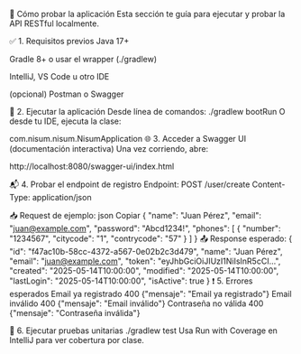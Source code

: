 🧪 Cómo probar la aplicación
Esta sección te guía para ejecutar y probar la API RESTful localmente.

✅ 1. Requisitos previos
Java 17+

Gradle 8+ o usar el wrapper (./gradlew)

IntelliJ, VS Code u otro IDE

(opcional) Postman o Swagger

🚀 2. Ejecutar la aplicación
Desde línea de comandos:
./gradlew bootRun
O desde tu IDE, ejecuta la clase:

com.nisum.nisum.NisumApplication
🌐 3. Acceder a Swagger UI (documentación interactiva)
Una vez corriendo, abre:

http://localhost:8080/swagger-ui/index.html

📬 4. Probar el endpoint de registro
Endpoint: POST /user/create
Content-Type: application/json

📥 Request de ejemplo:
json
Copiar
{
  "name": "Juan Pérez",
  "email": "juan@example.com",
  "password": "Abcd1234!",
  "phones": [
    {
      "number": "1234567",
      "citycode": "1",
      "contrycode": "57"
    }
  ]
}
📤 Response esperado:
{
  "id": "f47ac10b-58cc-4372-a567-0e02b2c3d479",
  "name": "Juan Pérez",
  "email": "juan@example.com",
  "token": "eyJhbGciOiJIUzI1NiIsInR5cCI...",
  "created": "2025-05-14T10:00:00",
  "modified": "2025-05-14T10:00:00",
  "lastLogin": "2025-05-14T10:00:00",
  "isActive": true
}
❗ 5. Errores esperados
Email ya registrado	400	{"mensaje": "Email ya registrado"}
Email inválido	400	{"mensaje": "Email inválido"}
Contraseña no válida	400	{"mensaje": "Contraseña inválida"}

🧪 6. Ejecutar pruebas unitarias
./gradlew test
Usa Run with Coverage en IntelliJ para ver cobertura por clase.

